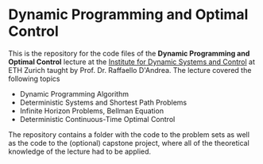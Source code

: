 # Dynamic Programming and Optimal Control

This is the repository for the code files of the **Dynamic Programming and Optimal Control** lecture at the [Institute for Dynamic Systems and Control](https://idsc.ethz.ch) at ETH Zurich taught by Prof. Dr. Raffaello D'Andrea. The lecture covered the following topics

- Dynamic Programming Algorithm
- Deterministic Systems and Shortest Path Problems
- Infinite Horizon Problems, Bellman Equation
- Deterministic Continuous-Time Optimal Control

The repository contains a folder with the code to the problem sets as well as the code to the (optional) capstone project, where all of the theoretical knowledge of the lecture had to be applied. 




